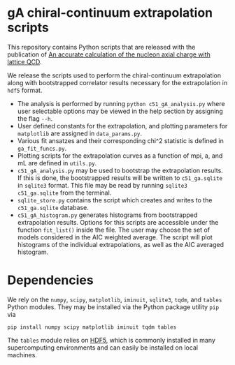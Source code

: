# gA chiral-continuum extrapolation scripts

This repository contains Python scripts that are released with the publication of [An accurate calculation of the nucleon axial charge with lattice QCD](https://arxiv.org/abs/1704.01114).

We release the scripts used to perform the chiral-continuum extrapolation along with bootstrapped correlator results necessary for the extrapolation in `hdf5` format.

- The analysis is performed by running `python c51_gA_analysis.py` where user selectable options may be viewed in the help section by assigning the flag `--h`.
- User defined constants for the extrapolation, and plotting parameters for `matplotlib` are assigned in `data_params.py`.
- Various fit ansatzes and their corresponding chi^2 statistic is defined in `ga_fit_funcs.py`.
- Plotting scripts for the extrapolation curves as a function of mpi, a, and mL are defined in `utils.py`.
- `c51_gA_analysis.py` may be used to bootstrap the extrapolation results. If this is done, the bootstrapped results will be written to `c51_ga.sqlite` in `sqlite3` format. This file may be read by running `sqlite3 c51_ga.sqlite` from the terminal.
- `sqlite_store.py` contains the script which creates and writes to the `c51_ga.sqlite` database.
- `c51_gA_histogram.py` generates histograms from bootstrapped extrapolation results. Options for this scripts are accessible under the function `fit_list()` inside the file. The user may choose the set of models considered in the AIC weighted average. The script will plot histograms of the individual extrapolations, as well as the AIC averaged histogram.

# Dependencies

We rely on the `numpy`, `scipy`, `matplotlib`, `iminuit`, `sqlite3`, `tqdm`, and `tables` Python modules.  They may be installed via the Python package utility `pip` via

```
pip install numpy scipy matplotlib iminuit tqdm tables
```

The `tables` module relies on [HDF5][hdf5], which is commonly installed in many supercomputing environments and can easily be installed on local machines.


[arxiv]:    http://www.arxiv.org/link/to/paper
[hdf5]:     https://www.hdfgroup.org/hdf5/